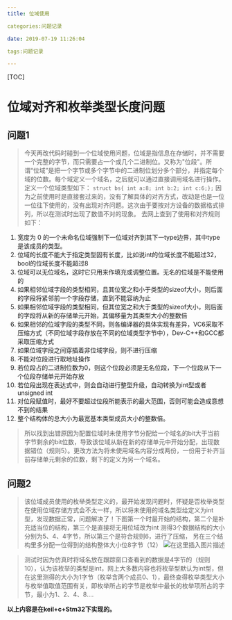 ```yaml
---
title: 位域使用

categories:问题记录

date: 2019-07-19 11:26:04

tags:问题记录

---
```






[TOC]



# 位域对齐和枚举类型长度问题



## 问题1

>今天再改代码时碰到一个位域使用问题，位域是指信息在存储时，并不需要一个完整的字节，而只需要占一个或几个二进制位。又称为"位段"。所谓“位域”是把一个字节或多个字节中的二进制位划分多个部分，并指定每个域的位数。每个域定义一个域名，之后就可以通过直接调用域名进行操作。定义一个位域类型如下：
>`struct bs{ int a:8; int b:2; int c:6;};`
>因为之前使用时是直接套过来的，没有了解具体的对齐方式，改动是也是一位一位往下使用的，没有出现对齐问题。这次由于要按对方设备的数据格式排列，所以在测试时出现了数值不对的现象。
>去网上查到了使用和对齐规则如下：

  1. 宽度为 0 的一个未命名位域强制下一位域对齐到其下一type边界，其中type是该成员的类型。
  2. 位域的长度不能大于指定类型固有长度，比如说int的位域长度不能超过32，bool的位域长度不能超过8
  3. 位域可以无位域名，这时它只用来作填充或调整位置。无名的位域是不能使用的
  4. 如果相邻位域字段的类型相同，且其位宽之和小于类型的sizeof大小，则后面的字段将紧邻前一个字段存储，直到不能容纳为止
  5. 如果相邻位域字段的类型相同，但其位宽之和大于类型的sizeof大小，则后面的字段将从新的存储单元开始，其偏移量为其类型大小的整数倍
  6. 如果相邻的位域字段的类型不同，则各编译器的具体实现有差异，VC6采取不压缩方式（不同位域字段存放在不同的位域类型字节中），Dev-C++和GCC都采取压缩方式
  7. 如果位域字段之间穿插着非位域字段，则不进行压缩
  8. 不能对位段进行取地址操作
  9. 若位段占的二进制位数为0，则这个位段必须是无名位段，下一个位段从下一个位段存储单元开始存放
  10. 若位段出现在表达式中，则会自动进行整型升级，自动转换为int型或者unsigned int
  11. 对位段赋值时，最好不要超过位段所能表示的最大范围，否则可能会造成意想不到的结果
  12. 整个结构体的总大小为最宽基本类型成员大小的整数倍。

>所以找到出错原因为配置位域时未使用字节分配给一个域名的bit大于当前字节剩余的bit位数，导致该位域从新在新的存储单元中开始分配，出现数据错位（规则5）。更改方法为将未使用域名内容分成两份，一份用于补齐当前存储单元剩余的位数，剩下的定义为另一个域名。
## 问题2
>该位域成员使用的枚举类型定义的，最开始发现问题时，怀疑是否枚举类型在使用位域存储方式会不太一样，所以将未使用的域名类型给定义为int型，发现数据正常，问题解决了！下图第一个时最开始的结构，第二个是补充适当位的结构，第三个是直接将无用位域改为int
>测得3个数据结构的大小分别为5、4、4字节，所以第三个是符合规则6，进行了压缩，
>另在三个结构里多分配一位得到的结构整体大小位8字节（12）
>![在这里插入图片描述](https://img-blog.csdnimg.cn/20190719100218238.jpg)

>测试时因为仿真时将域名放在跟踪窗口查看到的数据是4字节的（规则10），认为该枚举的类型是int，网上大多数内容也将枚举型默认为int型，但在这里测得的大小为1字节（枚举含两个成员0、1），最终查得枚举类型大小与枚举值取值范围有关，即枚举所占的字节是枚举中最长的枚举项所占的字节，最小为1、2、4、8....

**以上内容是在keil+c+Stm32下实现的。**